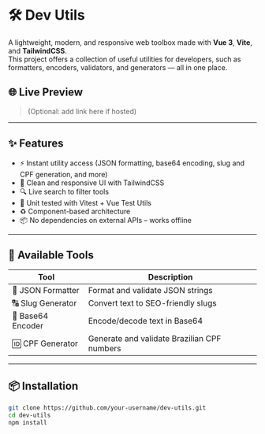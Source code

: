 # 🛠️ Dev Utils

A lightweight, modern, and responsive web toolbox made with **Vue 3**, **Vite**, and **TailwindCSS**.  
This project offers a collection of useful utilities for developers, such as formatters, encoders, validators, and generators — all in one place.

## 🌐 Live Preview

> (Optional: add link here if hosted)

---

## ✨ Features

- ⚡ Instant utility access (JSON formatting, base64 encoding, slug and CPF generation, and more)
- 🎨 Clean and responsive UI with TailwindCSS
- 🔍 Live search to filter tools
- 🧪 Unit tested with Vitest + Vue Test Utils
- ♻️ Component-based architecture
- 📦 No dependencies on external APIs – works offline

---

## 🧰 Available Tools

| Tool              | Description                                      |
|-------------------|--------------------------------------------------|
| 🧹 JSON Formatter | Format and validate JSON strings                 |
| 🔠 Slug Generator | Convert text to SEO-friendly slugs              |
| 🧬 Base64 Encoder | Encode/decode text in Base64                    |
| 🆔 CPF Generator  | Generate and validate Brazilian CPF numbers     |

---

## 📦 Installation

```bash
git clone https://github.com/your-username/dev-utils.git
cd dev-utils
npm install
